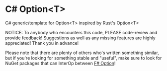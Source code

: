 # C# Option&lt;T>

C# generic/template for Option&lt;T> inspired by Rust's Option&lt;T>

NOTICE: To anybody who encounters this code, PLEASE code-review and provide feedback!  Suggestions as well as any missing features are highly appreciated!  Thank you in advance!

Please note that there are plenty of others who's written something similar, but if you're looking for something stable and "useful", make sure to look for NuGet packages that can InterOp between [F# Option](https://fsharp.github.io/fsharp-core-docs/reference/fsharp-core-optionmodule.html)!
